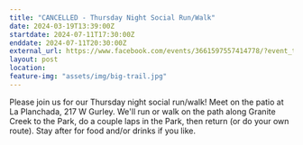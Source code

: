 ```yaml
---
title: "CANCELLED - Thursday Night Social Run/Walk"
date: 2024-03-19T13:39:00Z
startdate: 2024-07-11T17:30:00Z
enddate: 2024-07-11T20:30:00Z
external_url: https://www.facebook.com/events/3661597557414778/?event_time_id=3661597647414769
layout: post
location: 
feature-img: "assets/img/big-trail.jpg"
---
```


Please join us for our Thursday night social run/walk! Meet on the patio at La Planchada, 217 W Gurley.  We'll run or walk on the path along Granite Creek to the Park, do a couple laps in the Park, then return (or do your own route).  Stay after for food and/or drinks if you like.<br>
  <br>
  

